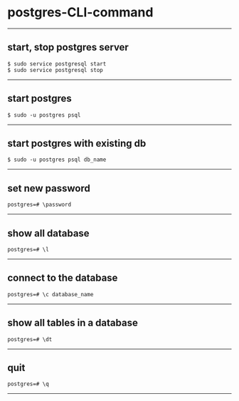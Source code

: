 # postgres-CLI-command
---
## start, stop postgres server 

```shell
$ sudo service postgresql start
$ sudo service postgresql stop
```

---
## start postgres 

```shell
$ sudo -u postgres psql
```

---

## start postgres with existing db

```shell
$ sudo -u postgres psql db_name
```

---

## set new password

```
postgres=# \password
```
---
## show all database
```
postgres=# \l
```
---
 
 ## connect to the database
 ```
 postgres=# \c database_name
 ```
 ---
##  show all tables in a database
```
postgres=# \dt
```
---
##  quit
```
postgres=# \q
```
---
